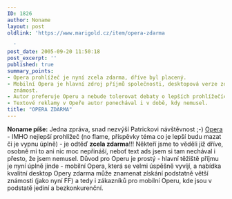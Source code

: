 ```yaml
---
ID: 1826
author: Noname
layout: post
oldlink: 'https://www.marigold.cz/item/opera-zdarma

  '
post_date: 2005-09-20 11:50:18
post_excerpt: ''
published: true
summary_points:
- Opera prohlížeč je nyní zcela zdarma, dříve byl placený.
- Mobilní Opera je hlavní zdroj příjmů společnosti, desktopová verze zdarma má zvýšit
  známost.
- Autor preferuje Operu a nebude tolerovat debaty o lepších prohlížečích.
- Textové reklamy v Opeře autor ponechával i v době, kdy nemusel.
title: "OPERA ZDARMA"
---
```


<p><strong>Noname píše:</strong> Jedna zpráva, snad nezvýší Patrickovi návštěvnost ;-)
<a href="http://www.opera.com/">Opera</a> - IMHO nejlepší prohlížeč (no flame, příspěvky téma co je lepší budu mazat či je vypnu úplně) - je odtěď <strong>zcela zdarma</strong>!!! Někteří jsme to věděli již dříve, osobně mi to ani nic moc nepřináší, neboť text ads jsem si tam nechával i přesto, že jsem nemusel. Důvod pro Operu je prostý - hlavní těžiště příjmu je nyní úplně jinde - mobilní Opera, která se velmi úspěšně vyvíjí, a nabídka kvalitní desktop Opery zdarma může znamenat získání podstatně větší známosti (jako nyní FF) a tedy i zákazníků pro mobilní Operu, kde jsou v podstatě jediní a bezkonkurenční.</p>